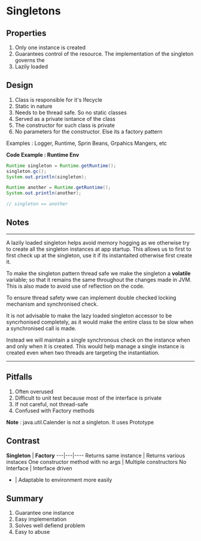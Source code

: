 # Singletons
## Properties
1. Only one instance is created
2. Guarantees control of the resource. The implementation of the singleton governs the
3. Lazily loaded 

## Design
1. Class is responsible for it's lfecycle
2. Static in nature
3. Needs to be thread safe. So no static classes
4. Served as a private isntance of the class
5. The constructor for such class is private
6. No parameters for the constructor. Else its a factory pattern

Examples : Logger, Runtime, Sprin Beans, Grpahics Mangers, etc

**Code Example : Runtime Env**
```java
Runtime singleton = Runtime.getRuntime();
singleton.gc();
System.out.println(singleton);

Runtime another = Runtime.getRuntime();
System.out.println(another);

// singleton == another
```

## Notes
___
A lazily loaded singleton helps avoid memory hogging as we otherwise try to create all the singleton instances at app startup. This allows us to first to first check up at the singleton, use it if its instantaited otherwise first create it.

To make the singleton pattern thread safe we make the singleton a **volatile** variable; so that it remains the same throughout the changes made in JVM.
This is also made to avoid use of reflection on the code.


To ensure thread safety wwe can implement double checked locking mechanism and synchronised check.

It is not advisable to make the lazy loaded singleton accessor to be syncrhonised completely, as it would make the entire class to be slow when a synchronised call is made.

Instead we will maintain a single synchronous check on the instance when and only when it is created. This would help manage a single instance is created even when two threads are targeting the instantiation.
___
## Pitfalls
1.  Often overused
2. Difficult to unit test because most of the interface is private
3. If not careful, not thread-safe
4. Confused with Factory methods

**Note** : java.util.Calender is not a singleton. It uses Prototype

## Contrast

 **Singleton** | **Factory**
---|---|----
Returns same instance |  Returns various instaces
One constructor method with no args | Multiple constructors
No Interface | Interface driven
-  | Adaptable to environment more easily

## Summary
1. Guarantee one instance
2. Easy implementation
3. Solves well defiend problem
4. Easy to abuse